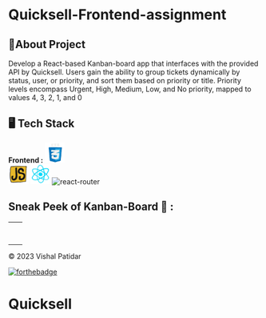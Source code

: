 # Quicksell-Frontend-assignment

## 📌About Project
Develop a React-based Kanban-board app that interfaces with the provided API by Quicksell. Users gain the ability to group tickets dynamically by status, user, or priority, and sort them based on priority or title. Priority levels encompass Urgent, High, Medium, Low, and No priority, mapped to values 4, 3, 2, 1, and 0

## 🖥️ Tech Stack
**Frontend :**
<code><img height="40" src="https://raw.githubusercontent.com/AnmolVerma404/AnmolVerma404/main/gif/css.webp" alt="css"></code>
<code> <img src="https://raw.githubusercontent.com/AnmolVerma404/AnmolVerma404/main/gif/js.webp" height="40" alt="js"></code>
<code><img height="40" src="https://raw.githubusercontent.com/AnmolVerma404/AnmolVerma404/main/gif/react.webp" alt="react"></code>
![react-router](https://img.shields.io/badge/React_Router-CA4245?style=for-the-badge&logo=react-router&logoColor=white)&nbsp;


## Sneak Peek of  Kanban-Board 🙈 :

<table>
  <tr>
    <td><img src="https://github.com/vishal1patidar/Quicksell-Frontend-assignment/assets/79128256/6119f174-c748-40c7-98a9-0b80c5573151" alt="" /></td>
    <td><img src="https://github.com/vishal1patidar/Quicksell-Frontend-assignment/assets/79128256/870bb1a3-33b7-443b-add5-dcc1fc81a4c6" alt="" /></td>
  </tr>
  <tr>
    <td><img src="https://github.com/vishal1patidar/Quicksell-Frontend-assignment/assets/79128256/ae532c31-ceb8-4414-aae2-735c2b4c40d1" alt="" /></td>
    <td><img src="https://github.com/vishal1patidar/Quicksell-Frontend-assignment/assets/79128256/bf8202a8-6633-49b2-8e26-19f0db1e17ce" alt="" /></td>
  </tr>
</table>

© 2023 Vishal Patidar

[![forthebadge](https://forthebadge.com/images/badges/built-with-love.svg)](https://forthebadge.com)

# Quicksell
